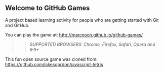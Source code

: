 ## Welcome to GitHub Games

A project based learning activity for people who are getting started with Git and GitHub.

You can play the game at: http://marcnoon.github.io/github-games/

>> _*SUPPORTED BROWSERS*: Chrome, Firefox, Safari, Opera and IE9+_

This fun open source game was cloned from: https://github.com/jakesgordon/javascript-tetris
